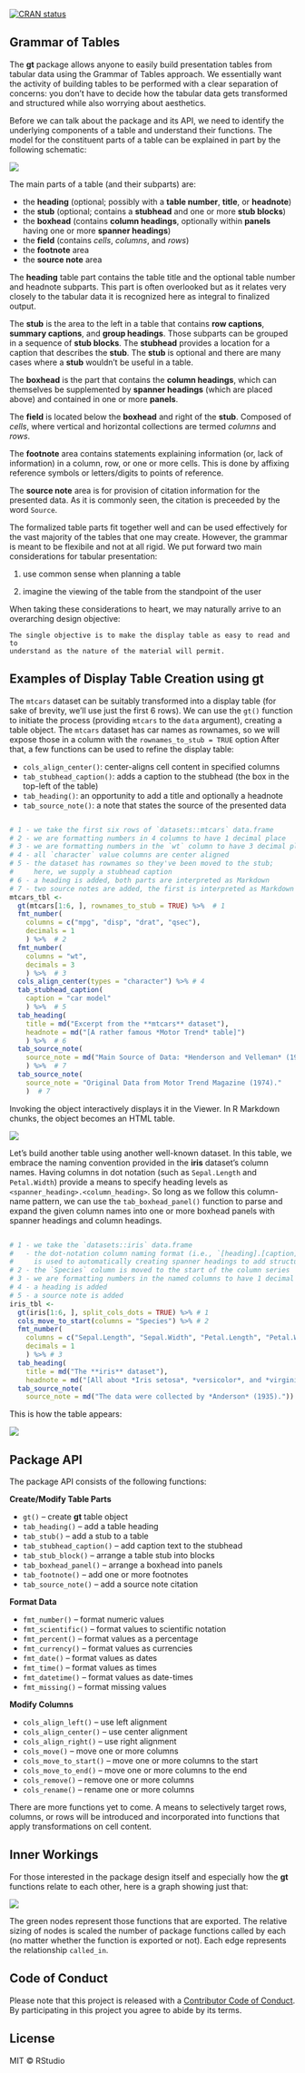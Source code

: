 
<!-- README.md is generated from README.Rmd. Please edit that file -->

[![CRAN
status](https://www.r-pkg.org/badges/version/gt)](https://cran.r-project.org/package=gt)

## Grammar of Tables

The **gt** package allows anyone to easily build presentation tables
from tabular data using the Grammar of Tables approach. We essentially
want the activity of building tables to be performed with a clear
separation of concerns: you don’t have to decide how the tabular data
gets transformed and structured while also worrying about aesthetics.

Before we can talk about the package and its API, we need to identify
the underlying components of a table and understand their functions. The
model for the constituent parts of a table can be explained in part by
the following schematic:

<img src="man/figures/gt_parts_of_a_table.png">

The main parts of a table (and their subparts) are:

  - the **heading** (optional; possibly with a **table number**,
    **title**, or **headnote**)
  - the **stub** (optional; contains a **stubhead** and one or more
    **stub blocks**)
  - the **boxhead** (contains **column headings**, optionally within
    **panels** having one or more **spanner headings**)
  - the **field** (contains *cells*, *columns*, and *rows*)
  - the **footnote** area
  - the **source note** area

The **heading** table part contains the table title and the optional
table number and headnote subparts. This part is often overlooked but as
it relates very closely to the tabular data it is recognized here as
integral to finalized output.

The **stub** is the area to the left in a table that contains **row
captions**, **summary captions**, and **group headings**. Those subparts
can be grouped in a sequence of **stub blocks**. The **stubhead**
provides a location for a caption that describes the **stub**. The
**stub** is optional and there are many cases where a **stub** wouldn’t
be useful in a table.

The **boxhead** is the part that contains the **column headings**, which
can themselves be supplemented by **spanner headings** (which are placed
above) and contained in one or more **panels**.

The **field** is located below the **boxhead** and right of the
**stub**. Composed of *cells*, where vertical and horizontal collections
are termed *columns* and *rows*.

The **footnote** area contains statements explaining information (or,
lack of information) in a column, row, or one or more cells. This is
done by affixing reference symbols or letters/digits to points of
reference.

The **source note** area is for provision of citation information for
the presented data. As it is commonly seen, the citation is preceeded by
the word `Source`.

The formalized table parts fit together well and can be used effectively
for the vast majority of the tables that one may create. However, the
grammar is meant to be flexibile and not at all rigid. We put forward
two main considerations for tabular presentation:

1.  use common sense when planning a table

2.  imagine the viewing of the table from the standpoint of the user

When taking these considerations to heart, we may naturally arrive to an
overarching design
    objective:

    The single objective is to make the display table as easy to read and to 
    understand as the nature of the material will permit.

## Examples of Display Table Creation using **gt**

The `mtcars` dataset can be suitably transformed into a display table
(for sake of brevity, we’ll use just the first 6 rows). We can use the
`gt()` function to initiate the process (providing `mtcars` to the
`data` argument), creating a table object. The `mtcars` dataset has car
names as rownames, so we will expose those in a column with the
`rownames_to_stub = TRUE` option After that, a few functions can be used
to refine the display table:

  - `cols_align_center()`: center-aligns cell content in specified
    columns
  - `tab_stubhead_caption()`: adds a caption to the stubhead (the box in
    the top-left of the table)
  - `tab_heading()`: an opportunity to add a title and optionally a
    headnote
  - `tab_source_note()`: a note that states the source of the presented
    data

<!-- end list -->

``` r

# 1 - we take the first six rows of `datasets::mtcars` data.frame
# 2 - we are formatting numbers in 4 columns to have 1 decimal place
# 3 - we are formatting numbers in the `wt` column to have 3 decimal places
# 4 - all `character` value columns are center aligned
# 5 - the dataset has rownames so they've been moved to the stub;
#     here, we supply a stubhead caption
# 6 - a heading is added, both parts are interpreted as Markdown
# 7 - two source notes are added, the first is interpreted as Markdown
mtcars_tbl <-
  gt(mtcars[1:6, ], rownames_to_stub = TRUE) %>%  # 1
  fmt_number(
    columns = c("mpg", "disp", "drat", "qsec"),
    decimals = 1
    ) %>%  # 2
  fmt_number(
    columns = "wt",
    decimals = 3
    ) %>%  # 3
  cols_align_center(types = "character") %>% # 4
  tab_stubhead_caption(
    caption = "car model"
    ) %>%  # 5
  tab_heading(
    title = md("Excerpt from the **mtcars** dataset"),
    headnote = md("[A rather famous *Motor Trend* table]")
    ) %>%  # 6
  tab_source_note(
    source_note = md("Main Source of Data: *Henderson and Velleman* (1981).")
    ) %>%  # 7
  tab_source_note(
    source_note = "Original Data from Motor Trend Magazine (1974)."
    )  # 7
```

Invoking the object interactively displays it in the Viewer. In R
Markdown chunks, the object becomes an HTML table.

<img src="man/figures/mtcars.png">

Let’s build another table using another well-known dataset. In this
table, we embrace the naming convention provided in the **iris**
dataset’s column names. Having columns in dot notation (such as
`Sepal.Length` and `Petal.Width`) provide a means to specify heading
levels as `<spanner_heading>.<column_heading>`. So long as we follow
this column-name pattern, we can use the `tab_boxhead_panel()` function
to parse and expand the given column names into one or more boxhead
panels with spanner headings and column headings.

``` r

# 1 - we take the `datasets::iris` data.frame
#   - the dot-notation column naming format (i.e., `[heading].[caption]`)
#     is used to automatically creating spanner headings to add structure
# 2 - the `Species` column is moved to the start of the column series
# 3 - we are formatting numbers in the named columns to have 1 decimal place
# 4 - a heading is added
# 5 - a source note is added
iris_tbl <-
  gt(iris[1:6, ], split_cols_dots = TRUE) %>% # 1
  cols_move_to_start(columns = "Species") %>% # 2
  fmt_number(
    columns = c("Sepal.Length", "Sepal.Width", "Petal.Length", "Petal.Width"),
    decimals = 1
    ) %>% # 3
  tab_heading(
    title = md("The **iris** dataset"),
    headnote = md("[All about *Iris setosa*, *versicolor*, and *virginica*]")) %>% # 4
  tab_source_note(
    source_note = md("The data were collected by *Anderson* (1935).")) # 5
```

This is how the table appears:

<img src="man/figures/iris.png">

## Package API

The package API consists of the following functions:

**Create/Modify Table Parts**

  - `gt()` – create **gt** table object
  - `tab_heading()` – add a table heading
  - `tab_stub()` – add a stub to a table
  - `tab_stubhead_caption()` – add caption text to the stubhead
  - `tab_stub_block()` – arrange a table stub into blocks
  - `tab_boxhead_panel()` – arrange a boxhead into panels
  - `tab_footnote()` – add one or more footnotes
  - `tab_source_note()` – add a source note citation

**Format Data**

  - `fmt_number()` – format numeric values
  - `fmt_scientific()` – format values to scientific notation
  - `fmt_percent()` – format values as a percentage
  - `fmt_currency()` – format values as currencies
  - `fmt_date()` – format values as dates
  - `fmt_time()` – format values as times
  - `fmt_datetime()` – format values as date-times
  - `fmt_missing()` – format missing values

**Modify Columns**

  - `cols_align_left()` – use left alignment
  - `cols_align_center()` – use center alignment
  - `cols_align_right()` – use right alignment
  - `cols_move()` – move one or more columns
  - `cols_move_to_start()` – move one or more columns to the start
  - `cols_move_to_end()` – move one or more columns to the end
  - `cols_remove()` – remove one or more columns
  - `cols_rename()` – rename one or more columns

There are more functions yet to come. A means to selectively target
rows, columns, or rows will be introduced and incorporated into
functions that apply transformations on cell content.

## Inner Workings

For those interested in the package design itself and especially how the
**gt** functions relate to each other, here is a graph showing just
that:

<img src="man/figures/gt_function_graph.png">

The green nodes represent those functions that are exported. The
relative sizing of nodes is scaled the number of package functions
called by each (no matter whether the function is exported or not). Each
edge represents the relationship `called_in`.

## Code of Conduct

Please note that this project is released with a [Contributor Code of
Conduct](CODE_OF_CONDUCT.md). By participating in this project you agree
to abide by its terms.

## License

MIT © RStudio
